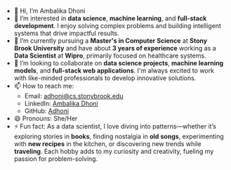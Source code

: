 - 👋 Hi, I’m Ambalika Dhoni
- 👀 I’m interested in **data science**, **machine learning**, and **full-stack development**. I enjoy solving complex problems and building intelligent systems that drive impactful results.  
- 🌱 I’m currently pursuing a **Master's in Computer Science** at **Stony Brook University** and have about **3 years of experience** working as a **Data Scientist** at **Wipro**, primarily focused on healthcare systems.  
- 💞️ I’m looking to collaborate on **data science projects**, **machine learning models**, and **full-stack web applications**. I'm always excited to work with like-minded professionals to develop innovative solutions.  
- 📫 How to reach me:  
  - Email: adhoni@cs.stonybrook.edu  
  - LinkedIn: [Ambalika Dhoni](https://www.linkedin.com/in/ambalika-dhoni-a22224183/)  
  - GitHub: [Adhoni](https://github.com/Adhoni)  
- 😄 Pronouns: She/Her  
- ⚡ Fun fact: As a data scientist, I love diving into patterns—whether it’s exploring stories in **books**, finding nostalgia in **old songs**, experimenting with **new recipes** in the kitchen, or discovering new trends while **traveling**. Each hobby adds to my curiosity and creativity, fueling my passion for problem-solving.
